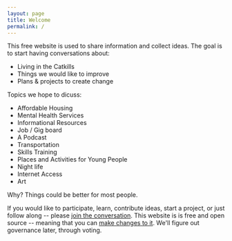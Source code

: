 ```yaml
---
layout: page
title: Welcome
permalink: /
---
```


This free website is used to share information and collect ideas. The goal is to start having conversations about: 
- Living in the Catkills
- Things we would like to improve
- Plans & projects to create change

Topics we hope to dicuss:

- Affordable Housing
- Mental Health Services
- Informational Resources
- Job / Gig board
- A Podcast
- Transportation
- Skills Training
- Places and Activities for Young People
- Night life
- Internet Access
- Art

Why? Things could be better for most people.

If you would like to participate, learn, contribute ideas, start a project, or just follow along -- please [join the conversation](https://github.com/katskillskat/katskills-org/discussions/1). This website is is free and open source -- meaning that you can [make changes to it](https://github.com/katskillskat/katskills-org). We'll figure out governance later, through voting.
